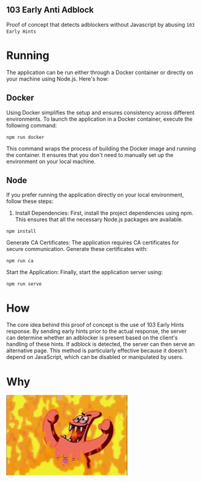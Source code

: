 103 Early Anti Adblock
----------------------
Proof of concept that detects adblockers without Javascript by abusing `103 Early Hints`

# Running
The application can be run either through a Docker container or directly on your machine using Node.js.
Here's how:

## Docker
Using Docker simplifies the setup and ensures consistency across different environments. 
To launch the application in a Docker container, execute the following command:
```shell
npm run docker
```
This command wraps the process of building the Docker image and running the container. 
It ensures that you don't need to manually set up the environment on your local machine.

## Node
If you prefer running the application directly on your local environment, follow these steps:

1. Install Dependencies: First, install the project dependencies using npm. This ensures that all the necessary Node.js packages are available.
```shell
npm install
```

Generate CA Certificates: The application requires CA certificates for secure communication. Generate these certificates with:
```shell
npm run ca
```

Start the Application: Finally, start the application server using:
```shell
npm run serve
```

# How
The core idea behind this proof of concept is the use of 103 Early Hints response. 
By sending early hints prior to the actual response, the server can determine whether an adblocker is present based on the client's handling of these hints. 
If adblock is detected, the server can then serve an alternative page. 
This method is particularly effective because it doesn't depend on JavaScript, which can be disabled or manipulated by users.


# Why
![For evil](img/patrick-star-evil-laugh.gif)